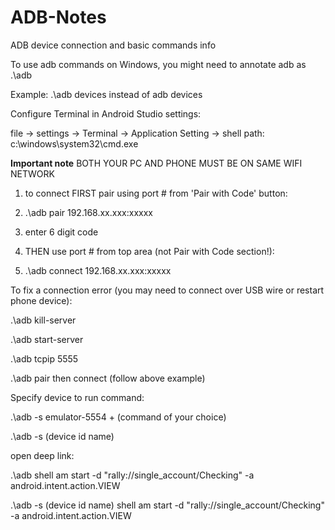 # ADB-Notes
ADB device connection and basic commands info

To use adb commands on Windows, you might need to annotate adb as .\adb

Example: .\adb devices instead of adb devices


Configure Terminal in Android Studio settings:

file -> settings -> Terminal -> Application Setting -> shell path: c:\windows\system32\cmd.exe


**Important note** BOTH YOUR PC AND PHONE MUST BE ON SAME WIFI NETWORK

1. to connect FIRST pair using port # from 'Pair with Code' button:

2. .\adb pair 192.168.xx.xxx:xxxxx

3. enter 6 digit code

4. THEN use port # from top area (not Pair with Code section!):

5. .\adb connect 192.168.xx.xxx:xxxxx 


To fix a connection error (you may need to connect over USB wire or restart phone device):

.\adb kill-server 

.\adb start-server

.\adb tcpip 5555

.\adb pair then connect (follow above example)


Specify device to run command:

.\adb -s emulator-5554 + (command of your choice)

.\adb -s (device id name)

open deep link:

.\adb shell am start -d "rally://single_account/Checking" -a android.intent.action.VIEW

.\adb -s (device id name) shell am start -d "rally://single_account/Checking" -a android.intent.action.VIEW

